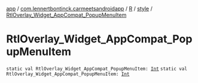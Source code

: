 [app](../../../index.md) / [com.lennertbontinck.carmeetsandroidapp](../../index.md) / [R](../index.md) / [style](index.md) / [RtlOverlay_Widget_AppCompat_PopupMenuItem](./-rtl-overlay_-widget_-app-compat_-popup-menu-item.md)

# RtlOverlay_Widget_AppCompat_PopupMenuItem

`static val RtlOverlay_Widget_AppCompat_PopupMenuItem: `[`Int`](https://kotlinlang.org/api/latest/jvm/stdlib/kotlin/-int/index.html)
`static val RtlOverlay_Widget_AppCompat_PopupMenuItem: `[`Int`](https://kotlinlang.org/api/latest/jvm/stdlib/kotlin/-int/index.html)